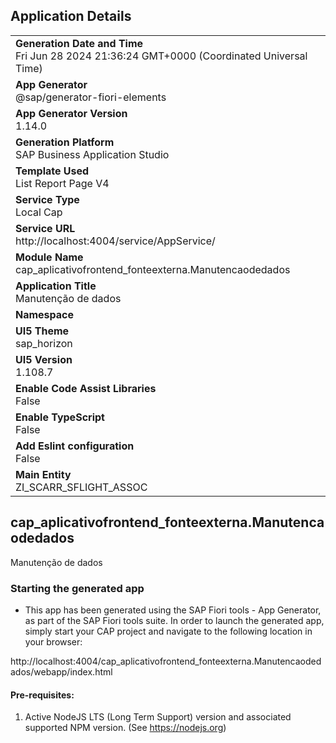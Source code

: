## Application Details
|               |
| ------------- |
|**Generation Date and Time**<br>Fri Jun 28 2024 21:36:24 GMT+0000 (Coordinated Universal Time)|
|**App Generator**<br>@sap/generator-fiori-elements|
|**App Generator Version**<br>1.14.0|
|**Generation Platform**<br>SAP Business Application Studio|
|**Template Used**<br>List Report Page V4|
|**Service Type**<br>Local Cap|
|**Service URL**<br>http://localhost:4004/service/AppService/
|**Module Name**<br>cap_aplicativofrontend_fonteexterna.Manutencaodedados|
|**Application Title**<br>Manutenção de dados|
|**Namespace**<br>|
|**UI5 Theme**<br>sap_horizon|
|**UI5 Version**<br>1.108.7|
|**Enable Code Assist Libraries**<br>False|
|**Enable TypeScript**<br>False|
|**Add Eslint configuration**<br>False|
|**Main Entity**<br>ZI_SCARR_SFLIGHT_ASSOC|

## cap_aplicativofrontend_fonteexterna.Manutencaodedados

Manutenção de dados

### Starting the generated app

-   This app has been generated using the SAP Fiori tools - App Generator, as part of the SAP Fiori tools suite.  In order to launch the generated app, simply start your CAP project and navigate to the following location in your browser:

http://localhost:4004/cap_aplicativofrontend_fonteexterna.Manutencaodedados/webapp/index.html

#### Pre-requisites:

1. Active NodeJS LTS (Long Term Support) version and associated supported NPM version.  (See https://nodejs.org)


